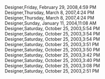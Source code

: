 ﻿Designer,Friday, February 29, 2008,4:59 PM  Designer,Thursday, March 8, 2007,4:24 PM  Designer,Thursday, March 8, 2007,4:24 PM  Designer,Sunday, January 11, 2004,11:08 AM  Designer,Saturday, October 25, 2003,5:54 PM  Designer,Saturday, October 25, 2003,3:54 PM  Designer,Saturday, October 25, 2003,3:54 PM  Designer,Saturday, October 25, 2003,3:51 PM  Designer,Saturday, October 25, 2003,3:50 PM  Designer,Saturday, October 25, 2003,3:42 PM  Designer,Saturday, October 25, 2003,3:40 PM  Designer,Saturday, October 25, 2003,3:08 PM  Designer,Saturday, October 25, 2003,2:51 PM